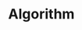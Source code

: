---
title: "Algorithm"
layout: category
permalink: /categories/algorithm/
author_profile: true
sidebar_main: true
taxonomy: Algorithm
---